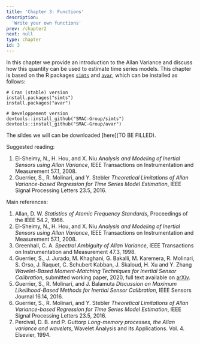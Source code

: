 ```yaml
---
title: 'Chapter 3: Functions'
description:
  'Write your own functions'
prev: /chapter2
next: null
type: chapter
id: 3
---
```


<exercise id="1" title="General Information">

In this chapter we provide an introduction to the Allan Variance and discuss how this quantity can be used to estimate time series models. This chapter is based on the R packages [`simts`](https://smac-group.github.io/simts/index.html) and [`avar`](https://smac-group.github.io/avar/index.html), which can be installed as follows:

```{r}
# Cran (stable) version
install.packages("simts")
install.packages("avar")

# Developpement version
devtools::install_github("SMAC-Group/simts")
devtools::install_github("SMAC-Group/avar")
```

The sildes we will can be downloaded [here](TO BE FILLED). 

Suggested reading:

1. El-Sheimy, N., H. Hou, and X. Niu *Analysis and Modeling of Inertial Sensors using Allan Variance*, IEEE Transactions on Instrumentation and Measurement 57.1, 2008.
2. Guerrier, S., R. Molinari, and Y. Stebler *Theoretical Limitations of Allan Variance-based Regression for Time Series Model Estimation*, IEEE Signal Processing Letters 23.5, 2016.

Main references:

1. Allan, D. W. *Statistics of Atomic Frequency Standards*, Proceedings of the IEEE 54.2, 1966.
2. El-Sheimy, N., H. Hou, and X. Niu *Analysis and Modeling of Inertial Sensors using Allan Variance*, IEEE Transactions on Instrumentation and Measurement 57.1, 2008.
3. Greenhall, C. A. *Spectral Ambiguity of Allan Variance*, IEEE Transactions on Instrumentation and Measurement 47.3, 1998.
4. Guerrier, S., J. Jurado, M. Khaghani, G. Bakalli, M. Karemera, R. Molinari, S. Orso, J. Raquet, C. Schubert Kabban, J. Skaloud, H. Xu and Y. Zhang *Wavelet-Based Moment-Matching Techniques for Inertial Sensor Calibration*, submitted working paper, 2020, full text available on [arXiv](https://arxiv.org/abs/1911.07049).
5. Guerrier, S., R. Molinari, and J. Balamuta *Discussion on Maximum Likelihood-Based Methods for Inertial Sensor Calibration*, IEEE Sensors Journal 16.14, 2016.
6. Guerrier, S., R. Molinari, and Y. Stebler *Theoretical Limitations of Allan Variance-based Regression for Time Series Model Estimation*, IEEE Signal Processing Letters 23.5, 2016.
7. Percival, D. B. and P. Guttorp *Long-memory processes, the Allan variance and wavelets*, Wavelet Analysis and its Applications. Vol. 4. Elsevier, 1994.

</exercise>

<exercise id="2" title="Plotting the Allan Variance">

</exercise>

<exercise id="3" title="Parameter Estimation with the Allan Variance">

</exercise>

<exercise id="4" title="jh">

</exercise>

<exercise id="5" title="Plotting the Allan Variance">

</exercise>
